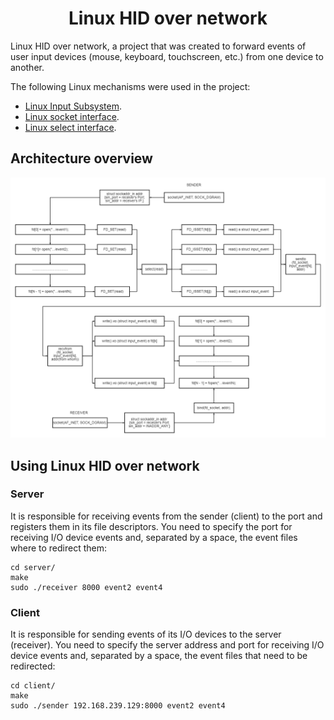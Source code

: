 <h1 align="center" style="border-bottom: none">
	Linux HID over network
</h1>

Linux HID over network, a project that was created to forward events of user input devices (mouse, keyboard, touchscreen, etc.) from one device to another.

The following Linux mechanisms were used in the project:

* [Linux Input Subsystem](https://kernel.org/doc/html/latest/input/index.html).
* [Linux socket interface](https://man7.org/linux/man-pages/man2/socket.2.html).
* [Linux select interface](https://man7.org/linux/man-pages/man2/select.2.html).

## Architecture overview

![Architecture overview](documentation/images/diagram_git.png)

## Using Linux HID over network

### Server
It is responsible for receiving events from the sender (client) to the port and registers them in its file descriptors.
You need to specify the port for receiving I/O device events and, separated by a space, the event files where to redirect them:

```shell
cd server/
make
sudo ./receiver 8000 event2 event4
```

### Client
It is responsible for sending events of its I/O devices to the server (receiver).
You need to specify the server address and port for receiving I/O device events and, separated by a space, the event files that need to be redirected:

```shell
cd client/
make
sudo ./sender 192.168.239.129:8000 event2 event4
```
